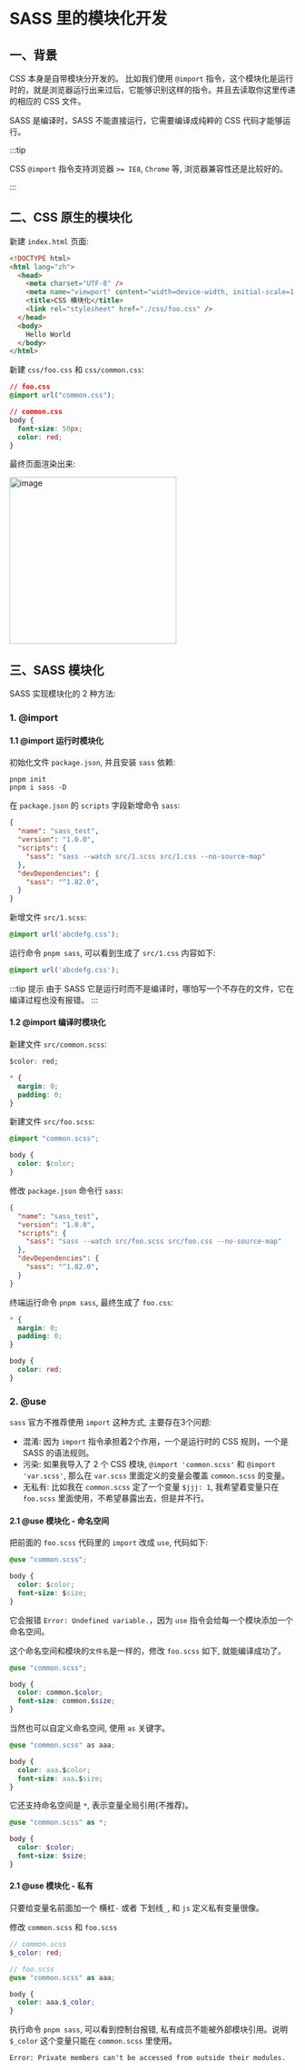 # SASS 里的模块化开发

## 一、背景

CSS 本身是自带模块分开发的。 比如我们使用 `@import` 指令，这个模块化是运行时的，就是浏览器运行出来过后，它能够识别这样的指令。并且去读取你这里传递的相应的 CSS 文件。

SASS 是编译时，SASS 不能直接运行，它需要编译成纯粹的 CSS 代码才能够运行。

:::tip

CSS `@import` 指令支持浏览器 `>= IE8`, `Chrome` 等, 浏览器兼容性还是比较好的。

:::

## 二、CSS 原生的模块化

新建 `index.html` 页面:

```html
<!DOCTYPE html>
<html lang="zh">
  <head>
    <meta charset="UTF-8" />
    <meta name="viewport" content="width=device-width, initial-scale=1.0" />
    <title>CSS 模块化</title>
    <link rel="stylesheet" href="./css/foo.css" />
  </head>
  <body>
    Hello World
  </body>
</html>
```

新建 `css/foo.css` 和 `css/common.css`:

```css
// foo.css
@import url("common.css");
```

```css
// common.css
body {
  font-size: 50px;
  color: red;
}
```

最终页面渲染出来:

<img width="294" alt="image" src="https://github.com/user-attachments/assets/e8d82e0b-6d38-4fa1-a034-101e32057cec" />

## 三、SASS 模块化

SASS 实现模块化的 2 种方法:

### 1. @import

#### 1.1 @import 运行时模块化

初始化文件 `package.json`, 并且安装 `sass` 依赖:

```
pnpm init
pnpm i sass -D
```

在 `package.json` 的 `scripts` 字段新增命令 `sass`:

```json
{
  "name": "sass_test",
  "version": "1.0.0",
  "scripts": {
    "sass": "sass --watch src/1.scss src/1.css --no-source-map"
  },
  "devDependencies": {
    "sass": "^1.82.0",
  }
}
```

新增文件 `src/1.scss`:

```css
@import url('abcdefg.css');
```

运行命令 `pnpm sass`, 可以看到生成了 `src/1.css` 内容如下:

``` css
@import url('abcdefg.css');
```

:::tip 提示
由于 SASS 它是运行时而不是编译时，哪怕写一个不存在的文件，它在编译过程也没有报错。
:::

#### 1.2 @import 编译时模块化

新建文件 `src/common.scss`:

```css
$color: red;

* {
  margin: 0;
  padding: 0;
}
```

新建文件 `src/foo.scss`:

``` css
@import "common.scss";

body {
  color: $color;
}
```

修改 `package.json` 命令行 `sass`:

``` json
{
  "name": "sass_test",
  "version": "1.0.0",
  "scripts": {
    "sass": "sass --watch src/foo.scss src/foo.css --no-source-map"
  },
  "devDependencies": {
    "sass": "^1.82.0",
  }
}
```

终端运行命令 `pnpm sass`, 最终生成了 `foo.css`:

``` css
* {
  margin: 0;
  padding: 0;
}

body {
  color: red;
}
```

### 2. @use

`sass` 官方不推荐使用 `import` 这种方式, 主要存在3个问题:

- 混淆: 因为 `import` 指令承担着2个作用，一个是运行时的 CSS 规则，一个是 SASS 的语法规则。
- 污染: 如果我导入了 2 个 CSS 模块, `@import 'common.scss'` 和 `@import 'var.scss'`, 那么在 `var.scss` 里面定义的变量会覆盖 `common.scss` 的变量。
- 无私有: 比如我在 `common.scss` 定了一个变量 `$jjj: 1`, 我希望着变量只在 `foo.scss` 里面使用，不希望暴露出去，但是并不行。

#### 2.1 @use 模块化 - 命名空间

把前面的 `foo.scss` 代码里的 `import` 改成 `use`, 代码如下:

```css
@use "common.scss";

body {
  color: $color;
  font-size: $size;
}
```

它会报错 `Error: Undefined variable.`，因为 `use` 指令会给每一个模块添加一个命名空间。

这个命名空间和模块的`文件名`是一样的，修改  `foo.scss` 如下, 就能编译成功了。

```scss
@use "common.scss";

body {
  color: common.$color;
  font-size: common.$size;
}
```

当然也可以自定义命名空间, 使用 `as` 关键字。

``` css
@use "common.scss" as aaa;

body {
  color: aaa.$color;
  font-size: aaa.$size;
}
```

它还支持命名空间是 `*`, 表示变量全局引用(不推荐)。

```scss
@use "common.scss" as *;

body {
  color: $color;
  font-size: $size;
}
```

#### 2.1 @use 模块化 - 私有

只要给变量名前面加一个 横杠`-` 或者 下划线`_`, 和 `js` 定义私有变量很像。

修改 `common.scss` 和 `foo.scss`

```scss
// common.scss
$_color: red;
```

```scss
// foo.scss
@use "common.scss" as aaa;

body {
  color: aaa.$_color;
}
```

执行命令 `pnpm sass`, 可以看到控制台报错, 私有成员不能被外部模块引用。说明 `$_color` 这个变量只能在 `common.scss` 里使用。

```
Error: Private members can't be accessed from outside their modules.
```